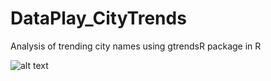 # DataPlay_CityTrends
Analysis of trending city names using gtrendsR package in R

![alt text](https://raw.githubusercontent.com/Bernadetadad/DataPlay_CityTrends/City_traffic_hits.png)
